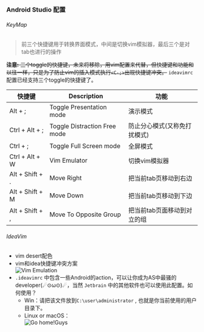### Android Studio 配置

###### KeyMap

> 前三个快捷键用于转换界面模式，中间是切换vim模拟器，最后三个是对tab也进行的操作

~~**注意:** 三个toggle的快捷键，未来将移除，用vim配置来代替，但快捷键和功能和以往一样，只是为了防止vim的插入模式执行```<C-;>```出现快捷键冲突。~~ 
```ideavimrc``` 配置已经支持三个toggle的快捷键了。

| 快捷键             | Description                  | 功能              |
| --------------- | ---------------------------- | --------------- |
| Alt + ;         | Toggle Presentation mode     | 演示模式            |
| Ctrl + Alt + ;  | Toggle Distraction Free mode | 防止分心模式(又称免打扰模式) |
| Ctrl + ;        | Toggle Full Screen mode      | 全屏模式            |
| Ctrl + Alt + W  | Vim Emulator                 | 切换vim模拟器        |
| Alt + Shift + . | Move Right                   | 把当前tab页移动到右边    |
| Alt + Shift + M | Move Down                    | 把当前tab页移动到下边    |
| Alt + Shift + , | Move To Opposite Group       | 把当前tab页面移动到对立的组 |


###### IdeaVim
- vim desert配色
- vim和idea快捷键冲突方案  
  ![Vim Emulation](https://github.com/aowoWolf/Vim_Config/blob/master/Resource/Vim%20Emulation.png?raw=true)
- `.ideavimrc` 中包含一些Android的action，可以让你成为AS中最骚的developer(☄⊙ω⊙)☄，当然 `Jetbrain` 中的其他软件也可以使用此配置。如何使用？
    - Win：请把该文件放到```C:\user\administrator``` , 也就是你当前使用的用户目录下。
    - Linux or macOS：  
      ![Go home!Guys](https://github.com/aowoWolf/Vim_Config/blob/master/Resource/please_go_home.jpg?raw=true)
